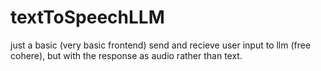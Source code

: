 # textToSpeechLLM
just a basic (very basic frontend) send and recieve user input to llm (free cohere), but with the response as audio rather than text. 
